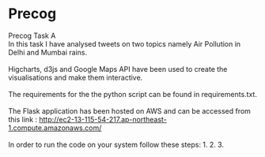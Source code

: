 # Precog
Precog Task A <br>
In this task I have analysed tweets on two topics namely Air Pollution in Delhi and Mumbai rains.<br>
<br>
Higcharts, d3js and Google Maps API have been used to create the visualisations and make them interactive.<br>
<br>
The requirements for the the python script can be found in requirements.txt.<br>
<br>
The Flask application has been hosted on AWS and can be accessed from this link : http://ec2-13-115-54-217.ap-northeast-1.compute.amazonaws.com/ <br>
<br>
In order to run the code on your system follow these steps:
1.
2.
3.
